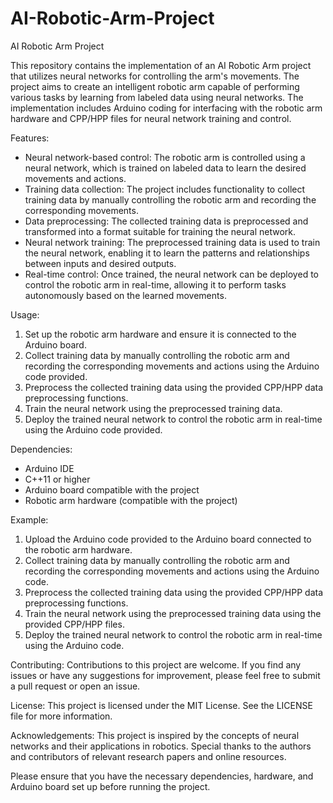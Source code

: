 # AI-Robotic-Arm-Project
AI Robotic Arm Project

This repository contains the implementation of an AI Robotic Arm project that utilizes neural networks for controlling the arm's movements. The project aims to create an intelligent robotic arm capable of performing various tasks by learning from labeled data using neural networks. The implementation includes Arduino coding for interfacing with the robotic arm hardware and CPP/HPP files for neural network training and control.

Features:
- Neural network-based control: The robotic arm is controlled using a neural network, which is trained on labeled data to learn the desired movements and actions.
- Training data collection: The project includes functionality to collect training data by manually controlling the robotic arm and recording the corresponding movements.
- Data preprocessing: The collected training data is preprocessed and transformed into a format suitable for training the neural network.
- Neural network training: The preprocessed training data is used to train the neural network, enabling it to learn the patterns and relationships between inputs and desired outputs.
- Real-time control: Once trained, the neural network can be deployed to control the robotic arm in real-time, allowing it to perform tasks autonomously based on the learned movements.

Usage:
1. Set up the robotic arm hardware and ensure it is connected to the Arduino board.
2. Collect training data by manually controlling the robotic arm and recording the corresponding movements and actions using the Arduino code provided.
3. Preprocess the collected training data using the provided CPP/HPP data preprocessing functions.
4. Train the neural network using the preprocessed training data.
5. Deploy the trained neural network to control the robotic arm in real-time using the Arduino code provided.

Dependencies:
- Arduino IDE
- C++11 or higher
- Arduino board compatible with the project
- Robotic arm hardware (compatible with the project)

Example:
1. Upload the Arduino code provided to the Arduino board connected to the robotic arm hardware.
2. Collect training data by manually controlling the robotic arm and recording the corresponding movements and actions using the Arduino code.
3. Preprocess the collected training data using the provided CPP/HPP data preprocessing functions.
4. Train the neural network using the preprocessed training data using the provided CPP/HPP files.
5. Deploy the trained neural network to control the robotic arm in real-time using the Arduino code.

Contributing:
Contributions to this project are welcome. If you find any issues or have any suggestions for improvement, please feel free to submit a pull request or open an issue.

License:
This project is licensed under the MIT License. See the LICENSE file for more information.

Acknowledgements:
This project is inspired by the concepts of neural networks and their applications in robotics. Special thanks to the authors and contributors of relevant research papers and online resources.

Please ensure that you have the necessary dependencies, hardware, and Arduino board set up before running the project.
